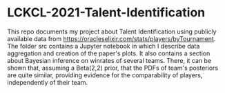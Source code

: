 # LCKCL-2021-Talent-Identification
This repo documents my project about Talent Identification using publicly available data from https://oracleselixir.com/stats/players/byTournament. The folder src contains a Jupyter notebook in which I describe data aggregation and creation of the paper's plots. It also contains a section about Bayesian inference on winrates of several teams. There, it can be shown that, assuming a Beta(2,2) prior, that the PDFs of team's posteriors are quite similar, providing evidence for the comparability of players, independently of their team.
